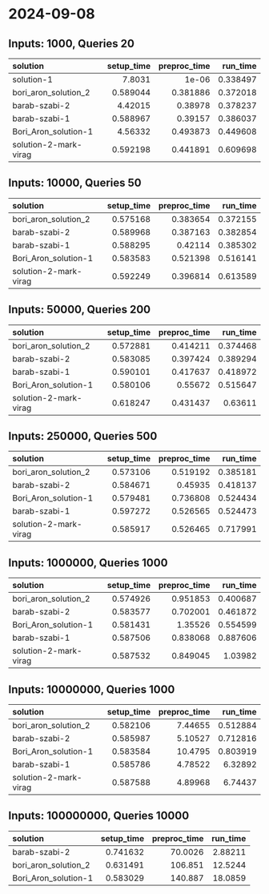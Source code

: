 # 2024-09-08

## Inputs: 1000, Queries 20

| solution              |   setup_time |   preproc_time |   run_time |
|:----------------------|-------------:|---------------:|-----------:|
| solution-1            |     7.8031   |       1e-06    |   0.338497 |
| bori_aron_solution_2  |     0.589044 |       0.381886 |   0.372018 |
| barab-szabi-2         |     4.42015  |       0.38978  |   0.378237 |
| barab-szabi-1         |     0.588967 |       0.39157  |   0.386037 |
| Bori_Aron_solution-1  |     4.56332  |       0.493873 |   0.449608 |
| solution-2-mark-virag |     0.592198 |       0.441891 |   0.609698 |

## Inputs: 10000, Queries 50

| solution              |   setup_time |   preproc_time |   run_time |
|:----------------------|-------------:|---------------:|-----------:|
| bori_aron_solution_2  |     0.575168 |       0.383654 |   0.372155 |
| barab-szabi-2         |     0.589968 |       0.387163 |   0.382854 |
| barab-szabi-1         |     0.588295 |       0.42114  |   0.385302 |
| Bori_Aron_solution-1  |     0.583583 |       0.521398 |   0.516141 |
| solution-2-mark-virag |     0.592249 |       0.396814 |   0.613589 |

## Inputs: 50000, Queries 200

| solution              |   setup_time |   preproc_time |   run_time |
|:----------------------|-------------:|---------------:|-----------:|
| bori_aron_solution_2  |     0.572881 |       0.414211 |   0.374468 |
| barab-szabi-2         |     0.583085 |       0.397424 |   0.389294 |
| barab-szabi-1         |     0.590101 |       0.417637 |   0.418972 |
| Bori_Aron_solution-1  |     0.580106 |       0.55672  |   0.515647 |
| solution-2-mark-virag |     0.618247 |       0.431437 |   0.63611  |

## Inputs: 250000, Queries 500

| solution              |   setup_time |   preproc_time |   run_time |
|:----------------------|-------------:|---------------:|-----------:|
| bori_aron_solution_2  |     0.573106 |       0.519192 |   0.385181 |
| barab-szabi-2         |     0.584671 |       0.45935  |   0.418137 |
| Bori_Aron_solution-1  |     0.579481 |       0.736808 |   0.524434 |
| barab-szabi-1         |     0.597272 |       0.526565 |   0.524473 |
| solution-2-mark-virag |     0.585917 |       0.526465 |   0.717991 |

## Inputs: 1000000, Queries 1000

| solution              |   setup_time |   preproc_time |   run_time |
|:----------------------|-------------:|---------------:|-----------:|
| bori_aron_solution_2  |     0.574926 |       0.951853 |   0.400687 |
| barab-szabi-2         |     0.583577 |       0.702001 |   0.461872 |
| Bori_Aron_solution-1  |     0.581431 |       1.35526  |   0.554599 |
| barab-szabi-1         |     0.587506 |       0.838068 |   0.887606 |
| solution-2-mark-virag |     0.587532 |       0.849045 |   1.03982  |

## Inputs: 10000000, Queries 1000

| solution              |   setup_time |   preproc_time |   run_time |
|:----------------------|-------------:|---------------:|-----------:|
| bori_aron_solution_2  |     0.582106 |        7.44655 |   0.512884 |
| barab-szabi-2         |     0.585987 |        5.10527 |   0.712816 |
| Bori_Aron_solution-1  |     0.583584 |       10.4795  |   0.803919 |
| barab-szabi-1         |     0.585786 |        4.78522 |   6.32892  |
| solution-2-mark-virag |     0.587588 |        4.89968 |   6.74437  |

## Inputs: 100000000, Queries 10000

| solution             |   setup_time |   preproc_time |   run_time |
|:---------------------|-------------:|---------------:|-----------:|
| barab-szabi-2        |     0.741632 |        70.0026 |    2.88211 |
| bori_aron_solution_2 |     0.631491 |       106.851  |   12.5244  |
| Bori_Aron_solution-1 |     0.583029 |       140.887  |   18.0859  |